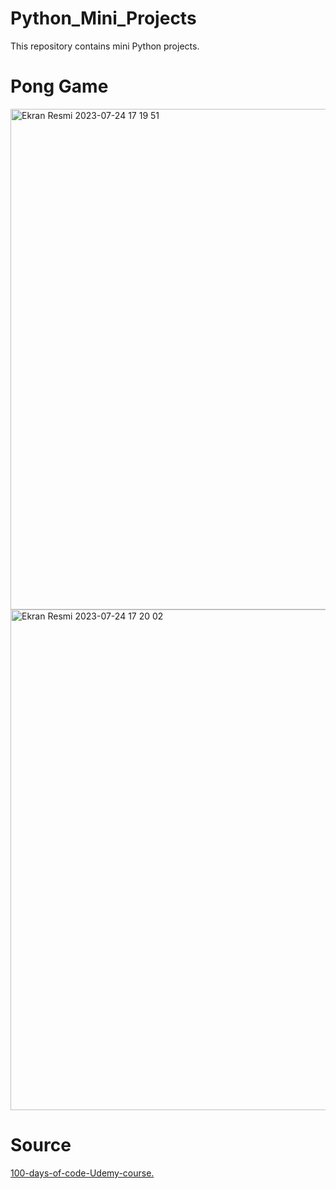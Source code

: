# Python_Mini_Projects
This repository contains mini Python projects.


# Pong Game
<img width="801" alt="Ekran Resmi 2023-07-24 17 19 51" src="https://github.com/MetinKagit/Python_Mini_Projects/assets/76729066/d4bf15d1-d6f1-411e-b288-a590cbcf1bdb">
<img width="801" alt="Ekran Resmi 2023-07-24 17 20 02" src="https://github.com/MetinKagit/Python_Mini_Projects/assets/76729066/6bcb5c5a-512a-4d67-b8df-7bd2dfdf50a3">


# Source
[100-days-of-code-Udemy-course.](https://www.udemy.com/course/100-days-of-code/)
